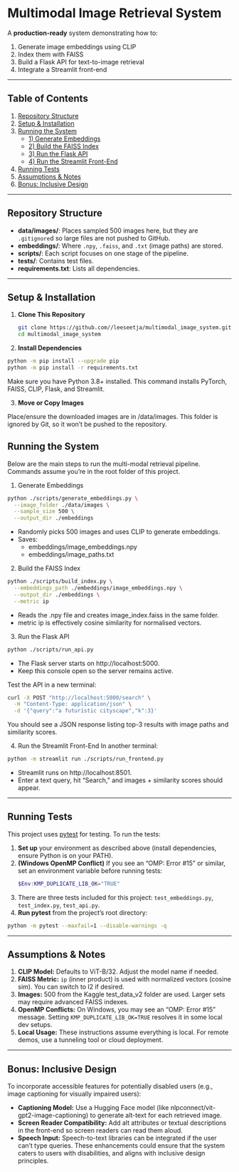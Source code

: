 # Multimodal Image Retrieval System

A **production-ready** system demonstrating how to:
1. Generate image embeddings using CLIP  
2. Index them with FAISS  
3. Build a Flask API for text-to-image retrieval  
4. Integrate a Streamlit front-end

---

## Table of Contents
1. [Repository Structure](#repository-structure)  
2. [Setup & Installation](#setup--installation)  
3. [Running the System](#running-the-system)  
   - [1) Generate Embeddings](#1-generate-embeddings)  
   - [2) Build the FAISS Index](#2-build-the-faiss-index)  
   - [3) Run the Flask API](#3-run-the-flask-api)  
   - [4) Run the Streamlit Front-End](#4-run-the-streamlit-front-end)  
4. [Running Tests](#running-tests)  
5. [Assumptions & Notes](#assumptions--notes)  
6. [Bonus: Inclusive Design](#bonus-inclusive-design)

---

## Repository Structure

- **data/images/**: Places sampled 500 images here, but they are `.gitignore`d so large files are not pushed to GitHub.
- **embeddings/**: Where `.npy`, `.faiss`, and `.txt` (image paths) are stored.
- **scripts/**: Each script focuses on one stage of the pipeline.
- **tests/**: Contains test files.
- **requirements.txt**: Lists all dependencies.


---

## Setup & Installation

1. **Clone This Repository**

   ```bash
   git clone https://github.com//leeseetja/multimodal_image_system.git
   cd multimodal_image_system
   ```

2. **Install Dependencies**

```bash
python -m pip install --upgrade pip
python -m pip install -r requirements.txt
```

Make sure you have Python 3.8+ installed. This command installs PyTorch, FAISS, CLIP, Flask, and Streamlit.

3. **Move or Copy Images**

Place/ensure the downloaded images are in /data/images. This folder is ignored by Git, so it won’t be pushed to the repository.


## Running the System

Below are the main steps to run the multi-modal retrieval pipeline. Commands assume you’re in the root folder of this project.

1) Generate Embeddings
```bash
python ./scripts/generate_embeddings.py \
  --image_folder ./data/images \
  --sample_size 500 \
  --output_dir ./embeddings
```
* Randomly picks 500 images and uses CLIP to generate embeddings.
* Saves:
   * embeddings/image_embeddings.npy
   * embeddings/image_paths.txt

2) Build the FAISS Index
```bash
python ./scripts/build_index.py \
  --embeddings_path ./embeddings/image_embeddings.npy \
  --output_dir ./embeddings \
  --metric ip
```
* Reads the .npy file and creates image_index.faiss in the same folder.
* metric ip is effectively cosine similarity for normalised vectors.

3) Run the Flask API
```bash
python ./scripts/run_api.py
```
* The Flask server starts on http://localhost:5000.
* Keep this console open so the server remains active.

Test the API in a new terminal:
```bash
curl -X POST "http://localhost:5000/search" \
  -H "Content-Type: application/json" \
  -d '{"query":"a futuristic cityscape","k":3}'
```
You should see a JSON response listing top-3 results with image paths and similarity scores.

4) Run the Streamlit Front-End
In another terminal:
```bash
python -m streamlit run ./scripts/run_frontend.py
```
* Streamlit runs on http://localhost:8501.
* Enter a text query, hit “Search,” and images + similarity scores should appear.

---

## Running Tests

This project uses [pytest](https://docs.pytest.org/) for testing. To run the tests:

1. **Set up** your environment as described above (install dependencies, ensure Python is on your PATH).
2. **(Windows OpenMP Conflict)** If you see an “OMP: Error #15” or similar, set an environment variable before running tests:
   ```powershell
   $Env:KMP_DUPLICATE_LIB_OK="TRUE"
   ```
3. There are three tests included for this project: `test_embeddings.py`, `test_index.py`, `test_api.py`.
4. **Run pytest** from the project’s root directory:
```bash
python -m pytest --maxfail=1 --disable-warnings -q
```
---

## Assumptions & Notes

1. **CLIP Model:** Defaults to ViT-B/32. Adjust the model name if needed.
2. **FAISS Metric:** `ip` (inner product) is used with normalized vectors (cosine sim). You can switch to l2 if desired.
3. **Images:** 500 from the Kaggle test_data_v2 folder are used. Larger sets may require advanced FAISS indexes.
4. **OpenMP Conflicts:** On Windows, you may see an “OMP: Error #15” message. Setting `KMP_DUPLICATE_LIB_OK=TRUE` resolves it in some local dev setups.
5. **Local Usage:** These instructions assume everything is local. For remote demos, use a tunneling tool or cloud deployment.

---

## Bonus: Inclusive Design

To incorporate accessible features for potentially disabled users (e.g., image captioning for visually impaired users):
* **Captioning Model:** Use a Hugging Face model (like nlpconnect/vit-gpt2-image-captioning) to generate alt-text for each retrieved image.
* **Screen Reader Compatibility:** Add alt attributes or textual descriptions in the front-end so screen readers can read them aloud.
* **Speech Input:** Speech-to-text libraries can be integrated if the user can’t type queries.
These enhancements could ensure that the system caters to users with disabilities, and aligns with inclusive design principles.








